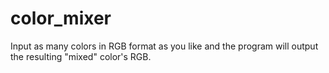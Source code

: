 # color_mixer
Input as many colors in RGB format as you like and the program will output the resulting "mixed" color's RGB.
